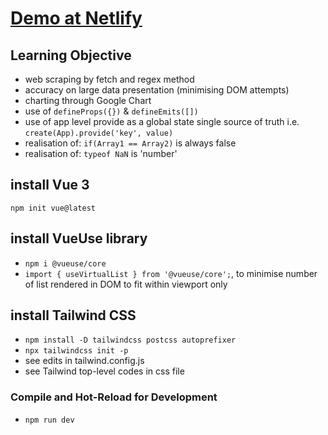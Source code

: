 # [Demo at Netlify](https://ust-yield-chart-fidly.netlify.app/)

## Learning Objective
- web scraping by fetch and regex method
- accuracy on large data presentation (minimising DOM attempts)
- charting through Google Chart
- use of ```defineProps({})``` & ```defineEmits([])```
- use of app level provide as a global state single source of truth i.e. ```create(App).provide('key', value)```
- realisation of: ```if(Array1 == Array2)``` is always false
- realisation of: ```typeof NaN``` is 'number'

## install Vue 3
```npm init vue@latest```

## install VueUse library
- ```npm i @vueuse/core```
- ```import { useVirtualList } from '@vueuse/core';```, to minimise number of list rendered in DOM to fit within viewport only

## install Tailwind CSS
- ```npm install -D tailwindcss postcss autoprefixer```
- ```npx tailwindcss init -p```
- see edits in tailwind.config.js
- see Tailwind top-level codes in css file

### Compile and Hot-Reload for Development
- ```npm run dev```

